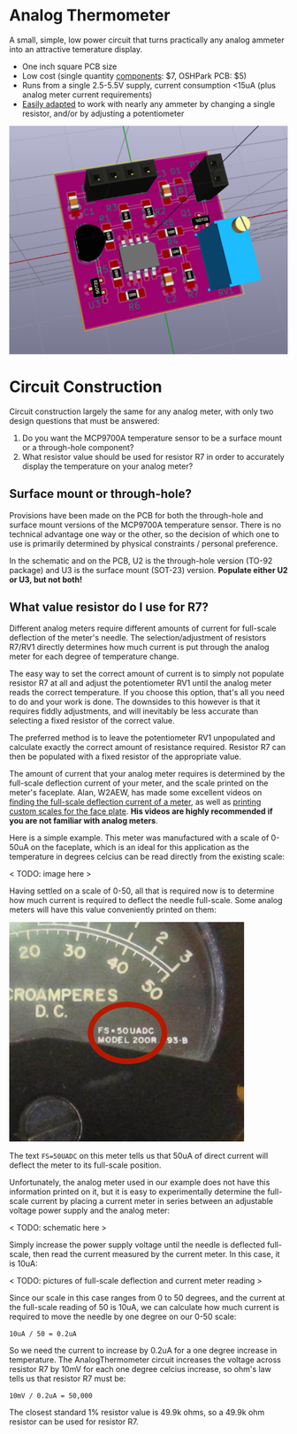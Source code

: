 Analog Thermometer
===================

A small, simple, low power circuit that turns practically any analog ammeter into an attractive temerature display.

  * One inch square PCB size
  * Low cost (single quantity [components](./digikey_bom.csv): $7, OSHPark PCB: $5)
  * Runs from a single 2.5-5.5V supply, current consumption <15uA (plus analog meter current requirements)
  * [Easily adapted](./CONSTRUCTION.md) to work with nearly any ammeter by changing a single resistor, and/or by adjusting a potentiometer

![3D PCB Rendering](./images/3D_view.png)

Circuit Construction
======================================

Circuit construction largely the same for any analog meter, with only two design questions that must be answered:

1. Do you want the MCP9700A temperature sensor to be a surface mount or a through-hole component?
2. What resistor value should be used for resistor R7 in order to accurately display the temperature on your analog meter?

Surface mount or through-hole?
------------------------------

Provisions have been made on the PCB for both the through-hole and surface mount versions of the MCP9700A temperature sensor. There is no technical advantage one way or the other, so the decision of which one to use is primarily determined by physical constraints / personal preference.

In the schematic and on the PCB, U2 is the through-hole version (TO-92 package) and U3 is the surface mount (SOT-23) version. **Populate either U2 or U3, but not both!**

What value resistor do I use for R7?
------------------------------------

Different analog meters require different amounts of current for full-scale deflection of the meter's needle. The selection/adjustment of resistors R7/RV1 directly determines how much current is put through the analog meter for each degree of temperature change.

The easy way to set the correct amount of current is to simply not populate resistor R7 at all and adjust the potentiometer RV1 until the analog meter reads the correct temperature. If you choose this option, that's all you need to do and your work is done. The downsides to this however is that it requires fiddly adjustments, and will inevitably be less accurate than selecting a fixed resistor of the correct value.

The preferred method is to leave the potentiometer RV1 unpopulated and calculate exactly the correct amount of resistance required. Resistor R7 can then be populated with a fixed resistor of the appropriate value.

The amount of current that your analog meter requires is determined by the full-scale deflection current of your meter, and the scale printed on the meter's faceplate. Alan, W2AEW, has made some excellent videos on [finding the full-scale deflection current of a meter](https://www.youtube.com/watch?v=wbRx5cQZ8Ts&t=3m22s), as well as [printing custom scales for the face
plate](https://www.youtube.com/watch?v=wbRx5cQZ8Ts&t=13m09s). **His videos are highly recommended if you are not familiar with analog meters**.

Here is a simple example. This meter was manufactured with a scale of 0-50uA on the faceplate, which is an ideal for this application as the temperature in degrees celcius can be read directly from the existing scale:

< TODO: image here >

Having settled on a scale of 0-50, all that is required now is to determine how much current is required to deflect the needle full-scale. Some analog meters will have this value conveniently printed on them:

![3D PCB Rendering](./images/meter_fs_reading.png)

The text `FS=50UADC` on this meter tells us that 50uA of direct current will deflect the meter to its full-scale position.

Unfortunately, the analog meter used in our example does not have this information printed on it, but it is easy to experimentally determine the full-scale current by placing a current meter in series between an adjustable voltage power supply and the analog meter:

< TODO: schematic here >

Simply increase the power supply voltage until the needle is deflected full-scale, then read the current measured by the current meter. In this case, it is 10uA:

< TODO: pictures of full-scale deflection and current meter reading >

Since our scale in this case ranges from 0 to 50 degrees, and the current at the full-scale reading of 50 is 10uA, we can calculate how much current is required to move the needle by one degree on our 0-50 scale:

```
10uA / 50 = 0.2uA
```

So we need the current to increase by 0.2uA for a one degree increase in temperature. The AnalogThermometer circuit increases the voltage across resistor R7 by 10mV for each one degree celcius increase, so ohm's law tells us that resistor R7 must be:

```
10mV / 0.2uA = 50,000
```

The closest standard 1% resistor value is 49.9k ohms, so a 49.9k ohm resistor can be used for resistor R7.

